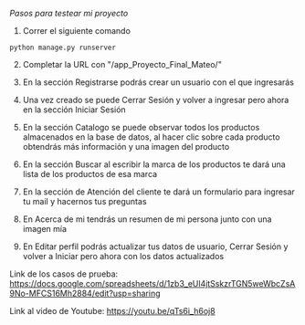 *Pasos para testear mi proyecto*

1. Correr el siguiente comando
```
python manage.py runserver
```
2. Completar la URL con "/app_Proyecto_Final_Mateo/"

3. En la sección Registrarse podrás crear un usuario con el que ingresarás 

4. Una vez creado se puede Cerrar Sesión y volver a ingresar pero ahora en la sección Iniciar Sesión

5. En la sección Catalogo se puede observar todos los productos almacenados en la base de datos, al hacer clic sobre cada producto obtendrás más información y una imagen del producto

6. En la sección Buscar al escribir la marca de los productos te dará una lista de los productos de esa marca

7. En la sección de Atención del cliente te dará un formulario para ingresar tu mail y hacernos tus preguntas

8. En Acerca de mi tendrás un resumen de mi persona junto con una imagen mía

9. En Editar perfil podrás actualizar tus datos de usuario, Cerrar Sesión y volver a Iniciar pero ahora con los datos actualizados

Link de los casos de prueba:
https://docs.google.com/spreadsheets/d/1zb3_eUl4jtSskzrTGN5weWbcZsA9No-MFCS16Mh2884/edit?usp=sharing

Link al video de Youtube:
https://youtu.be/qTs6i_h6oj8
